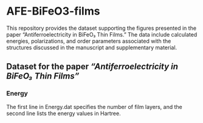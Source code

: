 # AFE-BiFeO3-films
This repository provides the dataset supporting the figures presented in the paper “Antiferroelectricity in BiFeO₃ Thin Films.” The data include calculated energies, polarizations, and order parameters associated with the structures discussed in the manuscript and supplementary material.
## Dataset for the paper *“Antiferroelectricity in BiFeO₃ Thin Films”*
### Energy
The first line in Energy.dat specifies the number of film layers, and the second line lists the energy values in Hartree.
